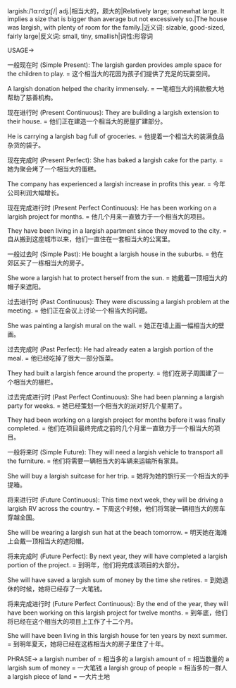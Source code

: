 largish:/ˈlɑːrdʒɪʃ/| adj.|相当大的，颇大的|Relatively large; somewhat large.  It implies a size that is bigger than average but not excessively so.|The house was largish, with plenty of room for the family.|近义词: sizable, good-sized, fairly large|反义词: small, tiny, smallish|词性:形容词

USAGE->

一般现在时 (Simple Present):
The largish garden provides ample space for the children to play. =  这个相当大的花园为孩子们提供了充足的玩耍空间。

A largish donation helped the charity immensely. =  一笔相当大的捐款极大地帮助了慈善机构。


现在进行时 (Present Continuous):
They are building a largish extension to their house. = 他们正在建造一个相当大的房屋扩建部分。

He is carrying a largish bag full of groceries. = 他提着一个相当大的装满食品杂货的袋子。


现在完成时 (Present Perfect):
She has baked a largish cake for the party. = 她为聚会烤了一个相当大的蛋糕。

The company has experienced a largish increase in profits this year. = 今年公司利润大幅增长。


现在完成进行时 (Present Perfect Continuous):
He has been working on a largish project for months. = 他几个月来一直致力于一个相当大的项目。

They have been living in a largish apartment since they moved to the city. = 自从搬到这座城市以来，他们一直住在一套相当大的公寓里。


一般过去时 (Simple Past):
He bought a largish house in the suburbs. = 他在郊区买了一栋相当大的房子。

She wore a largish hat to protect herself from the sun. = 她戴着一顶相当大的帽子来遮阳。


过去进行时 (Past Continuous):
They were discussing a largish problem at the meeting. = 他们正在会议上讨论一个相当大的问题。

She was painting a largish mural on the wall. = 她正在墙上画一幅相当大的壁画。


过去完成时 (Past Perfect):
He had already eaten a largish portion of the meal. = 他已经吃掉了很大一部分饭菜。

They had built a largish fence around the property. = 他们在房子周围建了一个相当大的栅栏。


过去完成进行时 (Past Perfect Continuous):
She had been planning a largish party for weeks. = 她已经策划一个相当大的派对好几个星期了。

They had been working on a largish project for months before it was finally completed. = 他们在项目最终完成之前的几个月里一直致力于一个相当大的项目。


一般将来时 (Simple Future):
They will need a largish vehicle to transport all the furniture. = 他们将需要一辆相当大的车辆来运输所有家具。

She will buy a largish suitcase for her trip. = 她将为她的旅行买一个相当大的手提箱。


将来进行时 (Future Continuous):
This time next week, they will be driving a largish RV across the country. = 下周这个时候，他们将驾驶一辆相当大的房车穿越全国。

She will be wearing a largish sun hat at the beach tomorrow. = 明天她在海滩上会戴一顶相当大的遮阳帽。


将来完成时 (Future Perfect):
By next year, they will have completed a largish portion of the project. = 到明年，他们将完成该项目的大部分。

She will have saved a largish sum of money by the time she retires. = 到她退休的时候，她将已经存了一大笔钱。


将来完成进行时 (Future Perfect Continuous):
By the end of the year, they will have been working on this largish project for twelve months. = 到年底，他们将已经在这个相当大的项目上工作了十二个月。

She will have been living in this largish house for ten years by next summer. = 到明年夏天，她将已经在这栋相当大的房子里住了十年。


PHRASE->
a largish number of = 相当多的
a largish amount of =  相当数量的
a largish sum of money =  一大笔钱
a largish group of people = 相当多的一群人
a largish piece of land =  一大片土地
